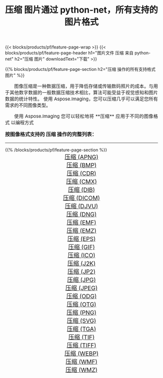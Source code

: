﻿---
title: 压缩 图片通过 python-net，所有支持的图片格式 
weight: 3920
url: /zh-hans/python-net/compress/ 
lang: zh-hans
langdirlevel: 2
locales: zh-hans,ja,it,ru,de,es,fr,nl,id,lt,pl,pt,vi,tr,ko,zh-hant,ar,hi,th,sv,cs,uk,he
description: 使用 Aspose.Imaging 你可以轻松地通过 python-net 获取 压缩 图像
---

{{< blocks/products/pf/feature-page-wrap >}}
{{< blocks/products/pf/feature-page-header h1="图片文件 压缩 来自 python-net" h2="压缩 图片" downloadText="下载" >}}


{{% blocks/products/pf/feature-page-section  h2="压缩 操作的所有支持格式图片" %}}
<p align="justify" style="text-indent:2em;font-size:15px;">
图像压缩是一种数据压缩，用于降低存储或传输数码照片的成本。与用于其他数字数据的一般数据压缩技术相比，算法可能受益于视觉感知和图片数据的统计特性。
使用 Aspose.Imaging，您可以压缩几乎可以满足您所有需求的不同图像类型。
</p>
<p align="justify" style="text-indent:2em;font-size:15px;">
使用 Aspose.Imaging 您可以轻松地将 **压缩** 应用于不同的图像格式 以编程方式
</p>
<h3 style="margin-top:16px;">
按图像格式支持的 压缩 操作的完整列表：
</h3>
<hr/>
{{% /blocks/products/pf/feature-page-section %}}
<div class="container-fluid productfamilypage bg-gray">
    <div class="convertypes bg-gray agp-content section">
        <div class="container">
		<div class="row other-converters" style="gap: 10px;font-size: 19px;text-align:center;">
		    <div class='col-md-3 other-converter remove-lp remove-rp'><a href="/imaging/zh-hans/python-net/compress/apng/" style="padding:15px;">压缩 (APNG)</a></div><div class='col-md-3 other-converter remove-lp remove-rp'><a href="/imaging/zh-hans/python-net/compress/bmp/" style="padding:15px;">压缩 (BMP)</a></div><div class='col-md-3 other-converter remove-lp remove-rp'><a href="/imaging/zh-hans/python-net/compress/cdr/" style="padding:15px;">压缩 (CDR)</a></div><div class='col-md-3 other-converter remove-lp remove-rp'><a href="/imaging/zh-hans/python-net/compress/cmx/" style="padding:15px;">压缩 (CMX)</a></div><div class='col-md-3 other-converter remove-lp remove-rp'><a href="/imaging/zh-hans/python-net/compress/dib/" style="padding:15px;">压缩 (DIB)</a></div><div class='col-md-3 other-converter remove-lp remove-rp'><a href="/imaging/zh-hans/python-net/compress/dicom/" style="padding:15px;">压缩 (DICOM)</a></div><div class='col-md-3 other-converter remove-lp remove-rp'><a href="/imaging/zh-hans/python-net/compress/djvu/" style="padding:15px;">压缩 (DJVU)</a></div><div class='col-md-3 other-converter remove-lp remove-rp'><a href="/imaging/zh-hans/python-net/compress/dng/" style="padding:15px;">压缩 (DNG)</a></div><div class='col-md-3 other-converter remove-lp remove-rp'><a href="/imaging/zh-hans/python-net/compress/emf/" style="padding:15px;">压缩 (EMF)</a></div><div class='col-md-3 other-converter remove-lp remove-rp'><a href="/imaging/zh-hans/python-net/compress/emz/" style="padding:15px;">压缩 (EMZ)</a></div><div class='col-md-3 other-converter remove-lp remove-rp'><a href="/imaging/zh-hans/python-net/compress/eps/" style="padding:15px;">压缩 (EPS)</a></div><div class='col-md-3 other-converter remove-lp remove-rp'><a href="/imaging/zh-hans/python-net/compress/gif/" style="padding:15px;">压缩 (GIF)</a></div><div class='col-md-3 other-converter remove-lp remove-rp'><a href="/imaging/zh-hans/python-net/compress/ico/" style="padding:15px;">压缩 (ICO)</a></div><div class='col-md-3 other-converter remove-lp remove-rp'><a href="/imaging/zh-hans/python-net/compress/j2k/" style="padding:15px;">压缩 (J2K)</a></div><div class='col-md-3 other-converter remove-lp remove-rp'><a href="/imaging/zh-hans/python-net/compress/jp2/" style="padding:15px;">压缩 (JP2)</a></div><div class='col-md-3 other-converter remove-lp remove-rp'><a href="/imaging/zh-hans/python-net/compress/jpg/" style="padding:15px;">压缩 (JPG)</a></div><div class='col-md-3 other-converter remove-lp remove-rp'><a href="/imaging/zh-hans/python-net/compress/jpeg/" style="padding:15px;">压缩 (JPEG)</a></div><div class='col-md-3 other-converter remove-lp remove-rp'><a href="/imaging/zh-hans/python-net/compress/odg/" style="padding:15px;">压缩 (ODG)</a></div><div class='col-md-3 other-converter remove-lp remove-rp'><a href="/imaging/zh-hans/python-net/compress/otg/" style="padding:15px;">压缩 (OTG)</a></div><div class='col-md-3 other-converter remove-lp remove-rp'><a href="/imaging/zh-hans/python-net/compress/png/" style="padding:15px;">压缩 (PNG)</a></div><div class='col-md-3 other-converter remove-lp remove-rp'><a href="/imaging/zh-hans/python-net/compress/svg/" style="padding:15px;">压缩 (SVG)</a></div><div class='col-md-3 other-converter remove-lp remove-rp'><a href="/imaging/zh-hans/python-net/compress/tga/" style="padding:15px;">压缩 (TGA)</a></div><div class='col-md-3 other-converter remove-lp remove-rp'><a href="/imaging/zh-hans/python-net/compress/tif/" style="padding:15px;">压缩 (TIF)</a></div><div class='col-md-3 other-converter remove-lp remove-rp'><a href="/imaging/zh-hans/python-net/compress/tiff/" style="padding:15px;">压缩 (TIFF)</a></div><div class='col-md-3 other-converter remove-lp remove-rp'><a href="/imaging/zh-hans/python-net/compress/webp/" style="padding:15px;">压缩 (WEBP)</a></div><div class='col-md-3 other-converter remove-lp remove-rp'><a href="/imaging/zh-hans/python-net/compress/wmf/" style="padding:15px;">压缩 (WMF)</a></div><div class='col-md-3 other-converter remove-lp remove-rp'><a href="/imaging/zh-hans/python-net/compress/wmz/" style="padding:15px;">压缩 (WMZ)</a></div>
                </div>
        </div>
    </div>
</div>
<br/>
